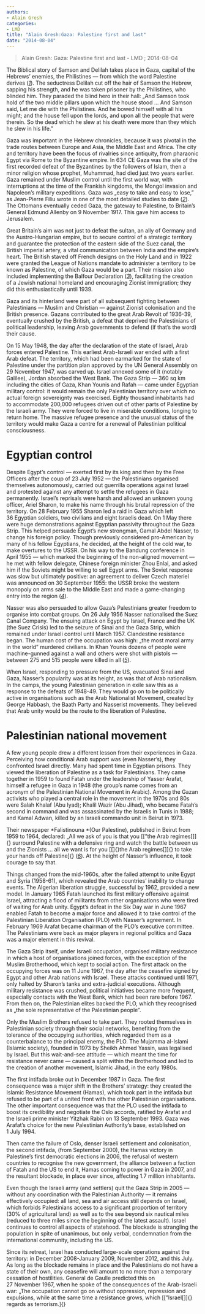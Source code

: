 ```yaml
---
authors: 
- Alain Gresh
categories: 
- LMD
title: "Alain Gresh:Gaza: Palestine first and last"
date: "2014-08-04"
---
```

> Alain Gresh: Gaza: Palestine first and last - LMD ; 2014-08-04

The Biblical story of Samson and Delilah takes place in Gaza, capital of the Hebrews’ enemies, the Philistines — from which the word Palestine derives ([*1*](http://mondediplo.com/2014/08/02gaza#nb1)). The seductress Delilah cut off the hair of Samson the Hebrew, sapping his strength, and he was taken prisoner by the Philistines, who blinded him. They paraded the blind hero in their hall: „And Samson took hold of the two middle pillars upon which the house stood ... And Samson said, Let me die with the Philistines. And he bowed himself with all his might; and the house fell upon the lords, and upon all the people that were therein. So the dead which he slew at his death were more than they which he slew in his life.”

Gaza was important in the Hebrew chronicles, because it was pivotal in the trade routes between Europe and Asia, the Middle East and Africa. The city and territory have been the focus of rivalries since antiquity, from pharaonic Egypt via Rome to the Byzantine empire. In 634 CE Gaza was the site of the first recorded defeat of the Byzantines by the followers of Islam, then a minor religion whose prophet, Muhammad, had died just two years earlier. Gaza remained under Muslim control until the first world war, with interruptions at the time of the Frankish kingdoms, the Mongol invasion and Napoleon’s military expeditions. Gaza was „easy to take and easy to lose,” as Jean-Pierre Filiu wrote in one of the most detailed studies to date ([*2*](http://mondediplo.com/2014/08/02gaza#nb2)). The Ottomans eventually ceded Gaza, the gateway to Palestine, to Britain’s General Edmund Allenby on 9 November 1917. This gave him access to Jerusalem.

Great Britain’s aim was not just to defeat the sultan, an ally of Germany and the Austro-Hungarian empire, but to secure control of a strategic territory and guarantee the protection of the eastern side of the Suez canal, the British imperial artery, a vital communication between India and the empire’s heart. The British staved off French designs on the Holy Land and in 1922 were granted the League of Nations mandate to administer a territory to be known as Palestine, of which Gaza would be a part. Their mission also included implementing the Balfour Declaration ([*3*](http://mondediplo.com/2014/08/02gaza#nb3)), facilitating the creation of a Jewish national homeland and encouraging Zionist immigration; they did this enthusiastically until 1939.

Gaza and its hinterland were part of all subsequent fighting between Palestinians — Muslim and Christian — against Zionist colonisation and the British presence. Gazans contributed to the great Arab Revolt of 1936-39, eventually crushed by the British, a defeat that deprived the Palestinians of political leadership, leaving Arab governments to defend (if that’s the word) their cause.

On 15 May 1948, the day after the declaration of the state of Israel, Arab forces entered Palestine. This earliest Arab-Israeli war ended with a first Arab defeat. The territory, which had been earmarked for the state of Palestine under the partition plan approved by the UN General Assembly on 29 November 1947, was carved up. Israel annexed some of it (notably Galilee), Jordan absorbed the West Bank. The Gaza Strip — 360 sq km including the cities of Gaza, Khan Younis and Rafah — came under Egyptian military control: it would remain the only Palestinian territory over which no actual foreign sovereignty was exercised. Eighty thousand inhabitants had to accommodate 200,000 refugees driven out of other parts of Palestine by the Israeli army. They were forced to live in miserable conditions, longing to return home. The massive refugee presence and the unusual status of the territory would make Gaza a centre for a renewal of Palestinian political consciousness.

Egyptian control
================

Despite Egypt’s control — exerted first by its king and then by the Free Officers after the coup of 23 July 1952 — the Palestinians organised themselves autonomously, carried out guerrilla operations against Israel and protested against any attempt to settle the refugees in Gaza permanently. Israel’s reprisals were harsh and allowed an unknown young officer, Ariel Sharon, to make his name through his brutal repression of the territory. On 28 February 1955 Sharon led a raid in Gaza which left 36 Egyptian soldiers, two civilians and eight Israelis dead. On 1 May there were huge demonstrations against Egyptian passivity throughout the Gaza Strip. This helped persuade Egypt’s new strongman, Gamal Abdel Nasser, to change his foreign policy. Though previously considered pro-American by many of his fellow Egyptians, he decided, at the height of the cold war, to make overtures to the USSR. On his way to the Bandung conference in April 1955 — which marked the beginning of the non-aligned movement — he met with fellow delegate, Chinese foreign minister Zhou Enlai, and asked him if the Soviets might be willing to sell Egypt arms. The Soviet response was slow but ultimately positive: an agreement to deliver Czech materiel was announced on 30 September 1955: the USSR broke the western monopoly on arms sale to the Middle East and made a game-changing entry into the region ([*4*](http://mondediplo.com/2014/08/02gaza#nb4)).

Nasser was also persuaded to allow Gaza’s Palestinians greater freedom to organise into combat groups. On 26 July 1956 Nasser nationalised the Suez Canal Company. The ensuing attack on Egypt by Israel, France and the UK (the Suez Crisis) led to the seizure of Sinai and the Gaza Strip, which remained under Israeli control until March 1957. Clandestine resistance began. The human cost of the occupation was high: „the most moral army in the world” murdered civilians. In Khan Younis dozens of people were machine-gunned against a wall and others were shot with pistols — between 275 and 515 people were killed in all ([*5*](http://mondediplo.com/2014/08/02gaza#nb5)).

When Israel, responding to pressure from the US, evacuated Sinai and Gaza, Nasser’s popularity was at its height, as was that of Arab nationalism. In the camps, the young Palestinian generation in exile saw this as a response to the defeats of 1948-49. They would go on to be politically active in organisations such as the Arab Nationalist Movement, created by George Habbash, the Baath Party and Nasserist movements. They believed that Arab unity would be the route to the liberation of Palestine.

Palestinian national movement
=============================

A few young people drew a different lesson from their experiences in Gaza. Perceiving how conditional Arab support was (even Nasser’s), they confronted Israel directly. Many had spent time in Egyptian prisons. They viewed the liberation of Palestine as a task for Palestinians. They came together in 1959 to found Fatah under the leadership of Yasser Arafat, himself a refugee in Gaza in 1948 (the group’s name comes from an acronym of the Palestinian National Movement in Arabic). Among the Gazan activists who played a central role in the movement in the 1970s and 80s were Salah Khalaf (Abu Iyad); Khalil Wazir (Abu Jihad), who became Fatah’s second in command and was assassinated by the Israelis in Tunis in 1988; and Kamal Adwan, killed by an Israeli commando unit in Beirut in 1973.

Their newspaper *Falistinouna *(Our Palestine), published in Beirut from 1959 to 1964, declared: „All we ask of you is that you [\[”the Arab regimes[\]]{} surround Palestine with a defensive ring and watch the battle between us and the Zionists ... all we want is for you [\[]{}the Arab regimes[\]]{} to take your hands off Palestine]{} ([*6*](http://mondediplo.com/2014/08/02gaza#nb6)). At the height of Nasser’s influence, it took courage to say that.

Things changed from the mid-1960s, after the failed attempt to unite Egypt and Syria (1958-61), which revealed the Arab countries’ inability to change events. The Algerian liberation struggle, successful by 1962, provided a new model. In January 1965 Fatah launched its first military offensive against Israel, attracting a flood of militants from other organisations who were tired of waiting for Arab unity. Egypt’s defeat in the Six Day war in June 1967 enabled Fatah to become a major force and allowed it to take control of the Palestinian Liberation Organisation (PLO) with Nasser’s agreement. In February 1969 Arafat became chairman of the PLO’s executive committee. The Palestinians were back as major players in regional politics and Gaza was a major element in this revival.

The Gaza Strip itself, under Israeli occupation, organised military resistance in which a host of organisations joined forces, with the exception of the Muslim Brotherhood, which kept to social action. The first attack on the occupying forces was on 11 June 1967, the day after the ceasefire signed by Egypt and other Arab nations with Israel. These attacks continued until 1971, only halted by Sharon’s tanks and extra-judicial executions. Although military resistance was crushed, political initiatives became more frequent, especially contacts with the West Bank, which had been rare before 1967. From then on, the Palestinian elites backed the PLO, which they recognised as „the sole representative of the Palestinian people”.

Only the Muslim Brothers refused to take part. They rooted themselves in Palestinian society through their social networks, benefiting from the tolerance of the occupying authorities, which regarded them as a counterbalance to the principal enemy, the PLO. The Mujamma al-Islami (Islamic society), founded in 1973 by Sheikh Ahmed Yassin, was legalised by Israel. But this wait-and-see attitude — which meant the time for resistance never came — caused a split within the Brotherhood and led to the creation of another movement, Islamic Jihad, in the early 1980s.

The first intifada broke out in December 1987 in Gaza. The first consequence was a major shift in the Brothers’ strategy: they created the Islamic Resistance Movement (Hamas), which took part in the intifada but refused to be part of a united front with the other Palestinian organisations. The other important consequence was that the PLO used the intifada to boost its credibility and negotiate the Oslo accords, ratified by Arafat and the Israeli prime minister Yitzhak Rabin on 13 September 1993. Gaza was Arafat’s choice for the new Palestinian Authority’s base, established on 1 July 1994.

Then came the failure of Oslo, denser Israeli settlement and colonisation, the second intifada, (from September 2000), the Hamas victory in Palestine’s first democratic elections in 2006, the refusal of western countries to recognise the new government, the alliance between a faction of Fatah and the US to end it, Hamas coming to power in Gaza in 2007, and the resultant blockade, in place ever since, affecting 1.7 million inhabitants.

Even though the Israeli army (and settlers) quit the Gaza Strip in 2005 — without any coordination with the Palestinian Authority — it remains effectively occupied: all land, sea and air access still depends on Israel, which forbids Palestinians access to a significant proportion of territory (30% of agricultural land) as well as to the sea beyond six nautical miles (reduced to three miles since the beginning of the latest assault). Israel continues to control all aspects of statehood. The blockade is strangling the population in spite of unanimous, but only verbal, condemnation from the international community, including the US.

Since its retreat, Israel has conducted large-scale operations against the territory: in December 2008-January 2009, November 2012, and this July. As long as the blockade remains in place and the Palestinians do not have a state of their own, any ceasefire will amount to no more than a temporary cessation of hostilities. General de Gaulle predicted this on 27 November 1967, when he spoke of the consequences of the Arab-Israeli war: „The occupation cannot go on without oppression, repression and expulsions, while at the same time a resistance grows, which [\[”Israel[\]]{} regards as terrorism.]{}
